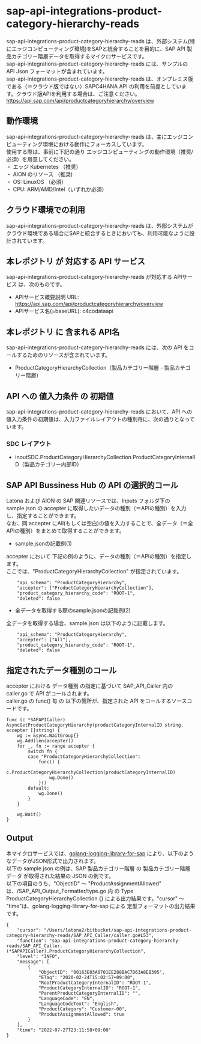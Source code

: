 # sap-api-integrations-product-category-hierarchy-reads  
sap-api-integrations-product-category-hierarchy-reads は、外部システム(特にエッジコンピューティング環境)をSAPと統合することを目的に、SAP API 製品カテゴリー階層データを取得するマイクロサービスです。  
sap-api-integrations-product-category-hierarchy-reads には、サンプルのAPI Json フォーマットが含まれています。  
sap-api-integrations-product-category-hierarchy-reads は、オンプレミス版である（＝クラウド版ではない）SAPC4HANA API の利用を前提としています。クラウド版APIを利用する場合は、ご注意ください。  
https://api.sap.com/api/productcategoryhierarchy/overview  

## 動作環境
sap-api-integrations-product-category-hierarchy-reads は、主にエッジコンピューティング環境における動作にフォーカスしています。   
使用する際は、事前に下記の通り エッジコンピューティングの動作環境（推奨/必須）を用意してください。   
・ エッジ Kubernetes （推奨）    
・ AION のリソース （推奨)    
・ OS: LinuxOS （必須）    
・ CPU: ARM/AMD/Intel（いずれか必須） 

## クラウド環境での利用  
sap-api-integrations-product-category-hierarchy-reads は、外部システムがクラウド環境である場合にSAPと統合するときにおいても、利用可能なように設計されています。  

## 本レポジトリ が 対応する API サービス
sap-api-integrations-product-category-hierarchy-reads が対応する APIサービス は、次のものです。

* APIサービス概要説明 URL: https://api.sap.com/api/productcategoryhierarchy/overview  
* APIサービス名(=baseURL): c4codataapi

## 本レポジトリ に 含まれる API名
sap-api-integrations-product-category-hierarchy-reads には、次の API をコールするためのリソースが含まれています。  

* ProductCategoryHierarchyCollection（製品カテゴリー階層 - 製品カテゴリー階層）  

## API への 値入力条件 の 初期値
sap-api-integrations-product-category-hierarchy-reads において、API への値入力条件の初期値は、入力ファイルレイアウトの種別毎に、次の通りとなっています。  

### SDC レイアウト

* inoutSDC.ProductCategoryHierarchyCollection.ProductCategoryInternalID（製品カテゴリー内部ID）  


## SAP API Bussiness Hub の API の選択的コール

Latona および AION の SAP 関連リソースでは、Inputs フォルダ下の sample.json の accepter に取得したいデータの種別（＝APIの種別）を入力し、指定することができます。  
なお、同 accepter にAll(もしくは空白)の値を入力することで、全データ（＝全APIの種別）をまとめて取得することができます。  

* sample.jsonの記載例(1)  

accepter において 下記の例のように、データの種別（＝APIの種別）を指定します。  
ここでは、"ProductCategoryHierarchyCollection" が指定されています。    
  
```
	"api_schema": "ProductCategoryHierarchy",
	"accepter": ["ProductCategoryHierarchyCollection"],
	"product_category_hierarchy_code": "ROOT-1",
	"deleted": false
```
  
* 全データを取得する際のsample.jsonの記載例(2)  

全データを取得する場合、sample.json は以下のように記載します。  

```
	"api_schema": "ProductCategoryHierarchy",
	"accepter": ["All"],
	"product_category_hierarchy_code": "ROOT-1",
	"deleted": false
```

## 指定されたデータ種別のコール

accepter における データ種別 の指定に基づいて SAP_API_Caller 内の caller.go で API がコールされます。  
caller.go の func() 毎 の 以下の箇所が、指定された API をコールするソースコードです。  

```
func (c *SAPAPICaller) AsyncGetProductCategoryHierarchy(productCategoryInternalID string, accepter []string) {
	wg := &sync.WaitGroup{}
	wg.Add(len(accepter))
	for _, fn := range accepter {
		switch fn {
		case "ProductCategoryHierarchyCollection":
			func() {
				c.ProductCategoryHierarchyCollection(productCategoryInternalID)
				wg.Done()
			}()
		default:
			wg.Done()
		}
	}

	wg.Wait()
}
```

## Output  
本マイクロサービスでは、[golang-logging-library-for-sap](https://github.com/latonaio/golang-logging-library-for-sap) により、以下のようなデータがJSON形式で出力されます。  
以下の sample.json の例は、SAP 製品カテゴリー階層 の 製品カテゴリー階層データ が取得された結果の JSON の例です。  
以下の項目のうち、"ObjectID" ～ "ProductAssignmentAllowed" は、/SAP_API_Output_Formatter/type.go 内 の Type ProductCategoryHierarchyCollection {} による出力結果です。"cursor" ～ "time"は、golang-logging-library-for-sap による 定型フォーマットの出力結果です。  

```
{
	"cursor": "/Users/latona2/bitbucket/sap-api-integrations-product-category-hierarchy-reads/SAP_API_Caller/caller.go#L53",
	"function": "sap-api-integrations-product-category-hierarchy-reads/SAP_API_Caller.(*SAPAPICaller).ProductCategoryHierarchyCollection",
	"level": "INFO",
	"message": [
		{
			"ObjectID": "00163E03A0701EE288BAC7D63A8EB395",
			"ETag": "2020-02-24T15:02:57+09:00",
			"RootProductCategoryInternalID": "ROOT-1",
			"ProductCategoryInternalID": "ROOT-1",
			"ParentProductCategoryInternalID": "",
			"LanguageCode": "EN",
			"LanguageCodeText": "English",
			"ProductCategory": "Customer-00",
			"ProductAssignmentAllowed": true
		}
	],
	"time": "2022-07-27T23:11:58+09:00"
}

```